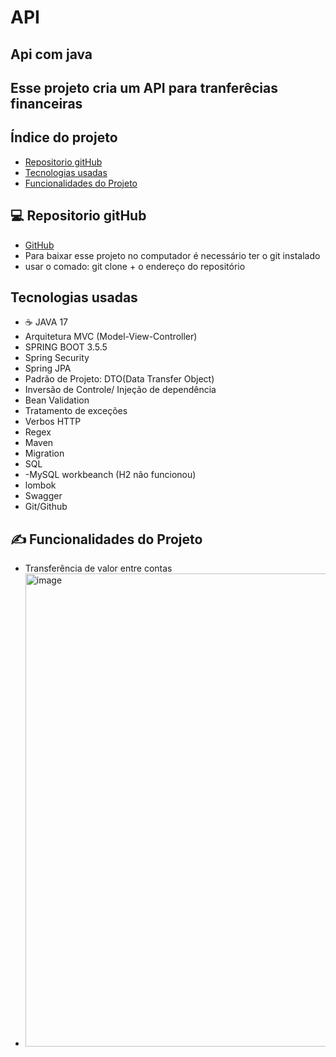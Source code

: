 # API

## Api com java 

## Esse projeto cria um API para tranferêcias financeiras


## Índice do projeto 

- <a href="#repositorio">Repositorio gitHub</a>
- <a href="#tecnologias">Tecnologias usadas</a>
- <a href="#funcionalidades">Funcionalidades do Projeto</a>

##  💻 Repositorio gitHub

- <a href="https://github.com/alex24-dev/transferencia"> GitHub</a>
- Para baixar esse projeto no computador é necessário ter o git instalado
- usar o comado: git clone + o endereço do repositório

## Tecnologias usadas
- ☕ JAVA 17
- Arquitetura MVC (Model-View-Controller)
- SPRING BOOT 3.5.5
- Spring Security
- Spring JPA
- Padrão de Projeto: DTO(Data Transfer Object)
- Inversão de Controle/ Injeção de dependência
- Bean Validation
- Tratamento de exceções
- Verbos HTTP
- Regex
- Maven
- Migration
- SQL
- -MySQL workbeanch (H2 não funcionou)
- lombok
- Swagger
- Git/Github

## ✍ Funcionalidades do Projeto

- Transferência de valor entre contas
- <img width="1492" height="757" alt="image" src="https://github.com/user-attachments/assets/02e1086a-6372-4bf3-9c45-1a8c7542cefc" />

